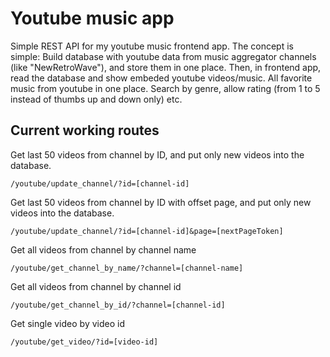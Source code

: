 # Youtube music app

Simple REST API for my youtube music frontend app. The concept is simple:
Build database with youtube data from music aggregator channels (like "NewRetroWave"), and store them in one place.
Then, in frontend app, read the database and show embeded youtube videos/music.
All favorite music from youtube in one place. Search by genre, allow rating (from 1 to 5 instead of thumbs up and down only) etc.

## Current working routes

Get last 50 videos from channel by ID, and put only new videos into the database.

```
/youtube/update_channel/?id=[channel-id]
```

Get last 50 videos from channel by ID with offset page, and put only new videos into the database.

```
/youtube/update_channel/?id=[channel-id]&page=[nextPageToken]
```

Get all videos from channel by channel name

```
/youtube/get_channel_by_name/?channel=[channel-name]
```

Get all videos from channel by channel id

```
/youtube/get_channel_by_id/?channel=[channel-id]
```

Get single video by video id

```
/youtube/get_video/?id=[video-id]
```
